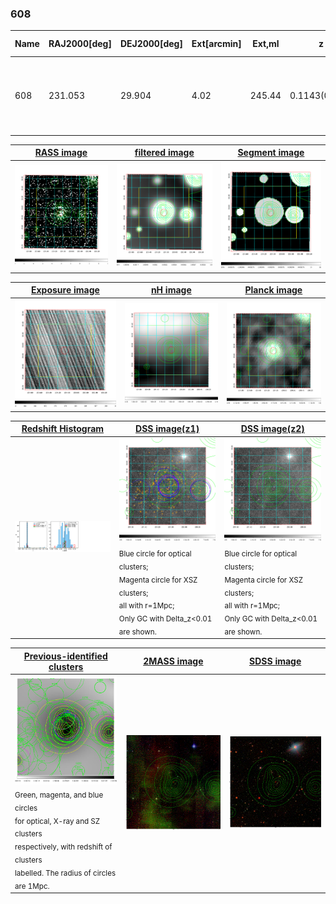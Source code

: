 <div STYLE="page-break-after: always;"></div>

### 608

|Name|RAJ2000[deg]|DEJ2000[deg] |Ext[arcmin]| Ext,ml | z | z_src| C|GC(XSZ,Delta_z<0.01)| GC(OPT,Delta_z<0.01)|GC| R_sig[arcmin] | R500[arcmin] | R500[Mpc]| CRsig[c/s] | CR500[c/s] |L500[1E44 erg/s]|F500[1E-12 erg/s/cm^2]| M500[1E14 Msun]|Tx[keV]|Cnt_sig|Beta|Rc[arcmin]|Comment|Alias|
|---|---|---|---|---|---|------|---|--------|---------|----------|---|---|---|---|---|---|---|---|---|---|---|---|---|---|
|608| 231.053| 29.904| 4.02| 245.44| 0.1143(0.005)| z1, z_xsz| B| MCXC, PSZ2, Tar, XB| A, C, N, RM, W| A, C, F20, MCXC, N, PSZ2, Tar, W, XB| 13.344| 9.378| 1.167| 0.590(0.071)| 0.562(0.068)| 3.759(0.216)| 11.137(0.641)| 5.04(0.14)| 6.03(0.11)| 215.2| 0.977(-0.034+0.017)| 7.409(-0.325+0.276)| -| k480|

|[RASS image](../image/608/608_img.pdf)|[filtered image](../image/608/608_fil.pdf)|[Segment image](../image/608/608_seg.pdf)|
|-------------------|--------------------|-------------------|
| <img src="../image/608/608_img.png" width="300">  | <img src="../image/608/608_fil.png" width="300">   | <img src="../image/608/608_seg.png" width="300">  |

|[Exposure image](../image/608/608_mex.pdf)| [nH image](../image/608/608_nh.pdf)| [Planck image](../image/608/608_p.pdf)|
|-------------------|--------------------|-------------------|
|<img src="../image/608/608_mex.png" width="300">   | <img src="../image/608/608_nh.png" width="300">    | <img src="../image/608/608_p.png" width="300"> |

|[Redshift Histogram](../image/608/608_zg.pdf) | [DSS image(z1)](../image/608/608_dss_z1.pdf)      |  [DSS image(z2)](../image/608/608_dss_z2.pdf)    |
|-------------------|--------------------|-------------------|
|<img src="../image/608/608_zg.png" width="300"> |<img src="../image/608/608_dss_z1.png" width="300"> <sub><br>Blue circle for optical clusters; <br>Magenta circle for XSZ clusters; <br>all with r=1Mpc; <br>Only GC with Delta_z<0.01 are shown. </sub>| <img src="../image/608/608_dss_z2.png" width="300"><sub><br>Blue circle for optical clusters; <br>Magenta circle for XSZ clusters; <br>all with r=1Mpc; <br>Only GC with Delta_z<0.01 are shown. </sub> |

|[Previous-identified clusters](../image/608/608_gc.pdf) | [2MASS image](../image/608/608_2mass.pdf)      |[SDSS image](../image/608/608_sdss.pdf)   |
|-------------------|-------------------|-------------------|
|<img src=../image/608/608_gc.png width="300"> <br><sub>Green, magenta, and blue circles <br>for optical, X-ray and SZ clusters <br>respectively, with redshift of clusters <br>labelled. The radius of circles <br>are 1Mpc.</sub>|<img src="../image/608/608_2mass.png" width="300">  | <img src="../image/608/608_sdss.png" width="300">  |




